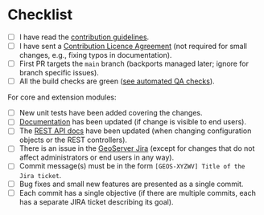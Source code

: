 
<!--Include a few sentences describing the overall goals for this Pull Request-->
  
<!-- Please help our volunteers reviewing this PR by completing the following items. 
Ask in a comment if you have troubles with any of them. -->

# Checklist

- [ ] I have read the [contribution guidelines](https://github.com/geoserver/geoserver/blob/main/CONTRIBUTING.md).
- [ ] I have sent a [Contribution Licence Agreement](https://docs.geoserver.org/latest/en/developer/policies/committing.html) (not required for small changes, e.g., fixing typos in documentation).
- [ ] First PR targets the `main` branch (backports managed later; ignore for branch specific issues).
- [ ] All the build checks are green ([see automated QA checks](https://docs.geoserver.org/latest/en/developer/qa-guide/index.html)).

For core and extension modules:

- [ ] New unit tests have been added covering the changes.
- [ ] [Documentation](https://github.com/geoserver/geoserver/tree/main/doc/en/user/source) has been updated (if change is visible to end users).
- [ ] The [REST API docs](https://github.com/geoserver/geoserver/tree/main/doc/en/api/1.0.0) have been updated (when changing configuration objects or the REST controllers).
- [ ] There is an issue in the [GeoServer Jira](https://osgeo-org.atlassian.net/browse/GEOS/summary) (except for changes that do not affect administrators or end users in any way).
- [ ] Commit message(s) must be in the form ``[GEOS-XYZWV] Title of the Jira ticket``.
- [ ] Bug fixes and small new features are presented as a single commit.
- [ ] Each commit has a single objective (if there are multiple commits, each has a separate JIRA ticket describing its goal).

<!--Submitting the PR does not require you to check all items, but by the time it gets merged, they should be either satisfied or not applicable.-->
